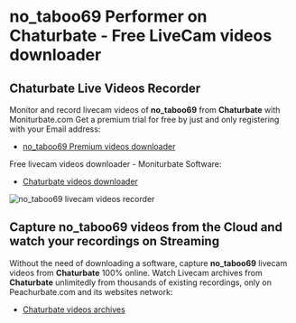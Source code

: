 # no_taboo69 Performer on Chaturbate - Free LiveCam videos downloader

## Chaturbate Live Videos Recorder

Monitor and record livecam videos of **no_taboo69** from **Chaturbate** with Moniturbate.com
Get a premium trial for free by just and only registering with your Email address:
* [no_taboo69 Premium videos downloader](https://moniturbate.com/request-demo-licence-key.html)

Free livecam videos downloader - Moniturbate Software:
* [Chaturbate videos downloader](https://moniturbate.com/moniturbate-download-software.html)

![no_taboo69 livecam videos recorder](https://peachurnet.com/templates/moniturbate-software.png)


## Capture no_taboo69 videos from the Cloud and watch your recordings on Streaming

Without the need of downloading a software, capture **no_taboo69** livecam videos from **Chaturbate** 100% online.
Watch Livecam archives from **Chaturbate** unlimitedly from thousands of existing recordings, only on Peachurbate.com and its websites network:
* [Chaturbate videos archives](https://peachurnet.com/)